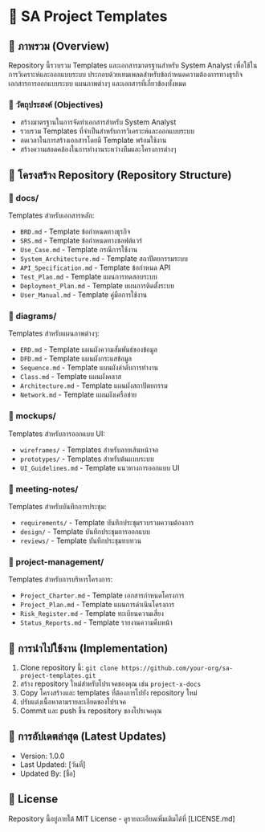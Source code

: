 # 📑 SA Project Templates

## 📖 ภาพรวม (Overview)
Repository นี้รวบรวม Templates และเอกสารมาตรฐานสำหรับ System Analyst เพื่อใช้ในการวิเคราะห์และออกแบบระบบ ประกอบด้วยเทมเพลตสำหรับข้อกำหนดความต้องการทางธุรกิจ เอกสารการออกแบบระบบ แผนภาพต่างๆ และเอกสารที่เกี่ยวข้องทั้งหมด

### 🎯 วัตถุประสงค์ (Objectives)
- สร้างมาตรฐานในการจัดทำเอกสารสำหรับ System Analyst
- รวบรวม Templates ที่จำเป็นสำหรับการวิเคราะห์และออกแบบระบบ
- ลดเวลาในการสร้างเอกสารโดยมี Template พร้อมใช้งาน
- สร้างความสอดคล้องในการทำงานระหว่างทีมและโครงการต่างๆ

## 📂 โครงสร้าง Repository (Repository Structure)

### 📁 docs/
Templates สำหรับเอกสารหลัก:
- `BRD.md` - Template ข้อกำหนดทางธุรกิจ
- `SRS.md` - Template ข้อกำหนดทางซอฟต์แวร์
- `Use_Case.md` - Template กรณีการใช้งาน
- `System_Architecture.md` - Template สถาปัตยกรรมระบบ
- `API_Specification.md` - Template ข้อกำหนด API
- `Test_Plan.md` - Template แผนการทดสอบระบบ
- `Deployment_Plan.md` - Template แผนการติดตั้งระบบ
- `User_Manual.md` - Template คู่มือการใช้งาน

### 📁 diagrams/
Templates สำหรับแผนภาพต่างๆ:
- `ERD.md` - Template แผนผังความสัมพันธ์ของข้อมูล
- `DFD.md` - Template แผนผังกระแสข้อมูล
- `Sequence.md` - Template แผนผังลำดับการทำงาน
- `Class.md` - Template แผนผังคลาส
- `Architecture.md` - Template แผนผังสถาปัตยกรรม
- `Network.md` - Template แผนผังเครือข่าย

### 📁 mockups/
Templates สำหรับการออกแบบ UI:
- `wireframes/` - Templates สำหรับลายเส้นหน้าจอ
- `prototypes/` - Templates สำหรับต้นแบบระบบ
- `UI_Guidelines.md` - Template แนวทางการออกแบบ UI

### 📁 meeting-notes/
Templates สำหรับบันทึกการประชุม:
- `requirements/` - Template บันทึกประชุมรวบรวมความต้องการ
- `design/` - Template บันทึกประชุมการออกแบบ
- `reviews/` - Template บันทึกประชุมทบทวน

### 📁 project-management/
Templates สำหรับการบริหารโครงการ:
- `Project_Charter.md` - Template เอกสารกำหนดโครงการ
- `Project_Plan.md` - Template แผนการดำเนินโครงการ
- `Risk_Register.md` - Template ทะเบียนความเสี่ยง
- `Status_Reports.md` - Template รายงานความคืบหน้า

## 🔄 การนำไปใช้งาน (Implementation)
1. Clone repository นี้: `git clone https://github.com/your-org/sa-project-templates.git`
2. สร้าง repository ใหม่สำหรับโปรเจคของคุณ เช่น `project-x-docs`
3. Copy โครงสร้างและ templates ที่ต้องการไปยัง repository ใหม่
4. ปรับแต่งเนื้อหาตามรายละเอียดของโปรเจค
5. Commit และ push ขึ้น repository ของโปรเจคคุณ

## 📅 การอัปเดตล่าสุด (Latest Updates)
- Version: 1.0.0
- Last Updated: [วันที่]
- Updated By: [ชื่อ]

## 📄 License
Repository นี้อยู่ภายใต้ MIT License - ดูรายละเอียดเพิ่มเติมได้ที่ [LICENSE.md]